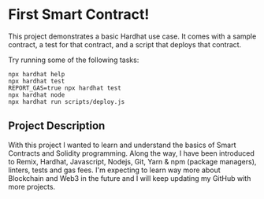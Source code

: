 # First Smart Contract!

This project demonstrates a basic Hardhat use case. It comes with a sample contract, a test for that contract, and a script that deploys that contract.

Try running some of the following tasks:

```shell
npx hardhat help
npx hardhat test
REPORT_GAS=true npx hardhat test
npx hardhat node
npx hardhat run scripts/deploy.js
```

## Project Description
With this project I wanted to learn and understand the basics of Smart Contracts and Solidity programming. Along the way, I have been introduced to Remix, Hardhat, Javascript, Nodejs, Git, Yarn & npm (package managers), linters, tests and gas fees. I'm expecting to learn way more about Blockchain and Web3 in the future and I will keep updating my GitHub with more projects.




